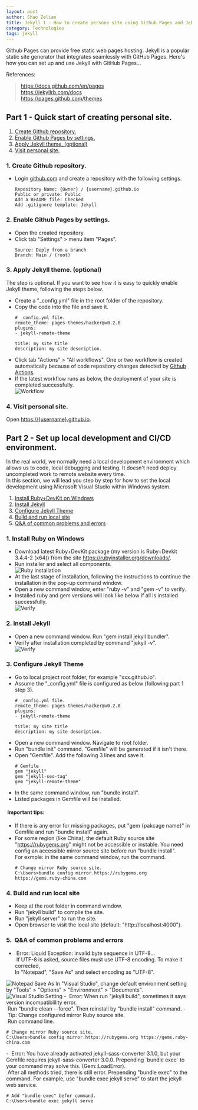 ```yaml
---
layout: post
author: Shao Zelian
title: Jekyll 1 - How to create persone site using Github Pages and Jekyll?
category: Technologies
tags: jekyll
---
```


Github Pages can provide free static web pages hosting. Jekyll is a popular static site generator that integrates seamlessly with GitHub Pages. Here's how you can set up and use Jekyll with GitHub Pages...<br/>
<!--more-->

References:
> <a href="https://docs.github.com/en/pages">https://docs.github.com/en/pages<a><br/>
> <a href="https://jekyllrb.com/docs">https://jekyllrb.com/docs<a><br/>
> <a href="https://pages.github.com/themes">https://pages.github.com/themes<a>


## Part 1 - Quick start of creating personal site.
1. <a href="#1.1">Create Github repository.</a>
2. <a href="#1.2">Enable Github Pages by settings.</a>
3. <a href="#1.3">Apply Jekyll theme. (optional)</a>
4. <a href="#1.4">Visit personal site.</a>

### <span id="1.1">1. Create Github repository.</span>
- Login <a href="https://www.github.com">github.com</a> and create a repository with the following settings.<br/>
	<div class="language-plaintext highlighter-rouge">
		<div class="highlight">
			<pre class="highlight"><code>Repository Name: {Owner} / <span class="si">{<span class="s2">username</span>}.github.io</span><br/>Public or private: <span class="si">Public</span><br/>Add a README file: <span class="si">Checked</span><br/>Add .gitignore template: <span class="si">Jekyll</span></code></pre>
		</div>
	</div>

### <span id="1.2">2. Enable Github Pages by settings.</span>
- Open the created repository. <br/>
- Click tab "Settings" > menu item "Pages".
	<div class="language-plaintext highlighter-rouge">
		<div class="highlight">
			<pre class="highlight"><code>Source: <span class="si">Deply from a branch</span><br/>Branch: <span class="si">Main / (root)</span><br/></code></pre>
		</div>
	</div>

### <span id="1.3">3. Apply Jekyll theme. (optional)</span>
The step is optional. If you want to see how it is easy to quickly enable Jekyll theme, following the steps below. <br>
- Create a "_config.yml" file in the root folder of the repository.
- Copy the code into the file and save it. <br/>
	<div class="language-ruby highlighter-rouge">
		<div class="highlight">
			<pre class="highlight"><code><span class="c1"># _config.yml file.</span><br/>remote_theme: pages-themes/hacker@v0.2.0<br/>plugins:<br/>- jekyll-remote-theme<br/><br/>title: my site title<br/>description: my site description.</code></pre>
		</div>
	</div>
- Click tab "Actions" > "All workflows". One or two workflow is created automatically because of code repository changes detected by <a href="https://docs.github.com/en/actions">Github Actions</a>. 
- If the latest workflow runs as below, the deployment of your site is completed successfully. <br/>
	<img src='/assets/images/blog/2025-05-18-jekyll-01.png' style="max-width:600px" alt='Workflow'/>

### <span id="1.4">4. Visit personal site.</span>
Open <a href="javascript:void(0);">https://{username}.github.io</a>. 

## Part 2 - Set up local development and CI/CD environment.

In the real world, we normally need a local development environment which allows us to code, local debugging and testing. It doesn't need deploy uncompleted work to remote website every time. <br/>
In this section, we will lead you step by step for how to set the local development using Microsoft Visual Studio within Windows system.

1. <a href="#2.1">Install Ruby+DevKit on Windows</a>
2. <a href="#2.2">Install Jekyll</a>
3. <a href="#2.3">Configure Jekyll Theme</a>
4. <a href="#2.4">Build and run local site</a>
5. <a href="#2.5">Q&A of common problems and errors</a>

### <span id="2.1">1. Install Ruby on Windows</span>

- Download latest Ruby+DevKit package (my version is Ruby+Devkit 3.4.4-2 (x64)) from the site <a href="https://rubyinstaller.org/downloads/">https://rubyinstaller.org/downloads/</a>.
- Run installer and select all components.<br/>
	<img src='/assets/images/blog/2025-05-18-jekyll-02.png' style="max-width:600px" alt='Ruby installation'/>
- At the last stage of installation, following the instructions to continue the installation in the pop-up command window. 
- Open a new command window, enter "ruby -v" and "gem -v" to verify. 
- Installed ruby and gem versions will look like below if all is installed successfully. <br/>
	<img src='/assets/images/blog/2025-05-18-jekyll-03.png' style="max-width:600px" alt='Verify'/>

### <span id="2.2">2. Install Jekyll</span>

- Open a new command window. Run "gem install jekyll bundler".
- Verify after installation completed by command "jekyll -v".<br/>
	<img src='/assets/images/blog/2025-05-18-jekyll-04.png' style="max-width:500px" alt='Verify'/>

### <span id="2.3">3. Configure Jekyll Theme</span>

- Go to local project root folder, for example "xxx.github.io".
- Assume the "_config.yml" file is configured as below (following part 1 step 3).
	<div class="language-ruby highlighter-rouge">
		<div class="highlight">
			<pre class="highlight"><code><span class="c1"># _config.yml file.</span><br/>remote_theme: pages-themes/hacker@v0.2.0<br/>plugins:<br/>- jekyll-remote-theme<br/><br/>title: my site title<br/>description: my site description.</code></pre>
		</div>
	</div>
- Open a new command window. Navigate to root folder.
- Run "bundle init" command. "Gemfile" will be generated if it isn't there.
- Open "Gemfile". Add the following 3 lines and save it.
	<div class="language-ruby highlighter-rouge">
		<div class="highlight">
			<pre class="highlight"><code><span class="c1"># Gemfile</span><br/>gem "jekyll"<br/>gem "jekyll-seo-tag"<br/>gem "jekyll-remote-theme"<br/></code></pre>
		</div>
	</div>
- In the same command window, run "bundle install".
- Listed packages in Gemfile will be installed. 

#### <i class="fa-solid fa-circle-exclamation"></i>&nbsp;Important tips: 
- If there is any error for missing packages, put "gem {pakcage name}" in Gemfile and run "bundle install" again. 
- For some region (like China), the default Ruby source site "https://rubygems.org" might not be accessible or instable. You need config an accessible mirror source site before run "bundle install". <br/>For exmple: in the same command window, run the command.
	<div class="language-ruby highlighter-rouge">
		<div class="highlight">
			<pre class="highlight"><code><span class="c1"># Change mirror Ruby source site.</span><br/>C:\Users>bundle config mirror.https://rubygems.org https://gems.ruby-china.com</code></pre>
		</div>
	</div>

### <span id="2.4">4. Build and run local site</span>

- Keep at the root folder in command window.
- Run "jekyll build" to complie the site.
- Run "jekyll server" to run the site.
- Open browser to visit the local site (default: "http://localhost:4000").

### <span id="2.5">5. <i class="fa-solid fa-circle-question"></i>&nbsp;Q&A of common problems and errors</span>

- <i class="fa-solid fa-circle-xmark"></i>&nbsp;Error: Liquid Exception: invalid byte sequence in UTF-8...<br/>
<i class="fa-solid fa-right-long"></i>&nbsp;If UTF-8 is asked, source files must use UTF-8 encoding. To make it corrected, <br/>
In "Notepad", "Save As" and select encoding as "UTF-8".<br/>
<img src='/assets/images/blog/2025-05-18-jekyll-05.png' style="max-width:600px" alt='Notepad Save As'/>
In "Visual Studio", change default environment setting by "Tools" > "Options" > "Environment" > "Documents".<br/>
<img src='/assets/images/blog/2025-05-18-jekyll-06.png' style="max-width:600px" alt='Visual Studio Setting'/>
- <i class="fa-solid fa-circle-xmark"></i>&nbsp;Error: When run "jekyll build", sometimes it says version incompatiblility error. <br/>
<i class="fa-solid fa-right-long"></i>&nbsp;Run "bundle clean --force". Then reinstall by "bundle install" command.
- <i class="fa fa-info"></i>&nbsp;Tip: Change configured mirror Ruby source site. <br/>
<i class="fa-solid fa-right-long"></i>&nbsp;Run command line.<br/>
	<div class="language-ruby highlighter-rouge">
		<div class="highlight">
			<pre class="highlight"><code><span class="c1"># Change mirror Ruby source site.</span><br/>C:\Users>bundle config mirror.https://rubygems.org https://gems.ruby-china.com</code></pre>
		</div>
	</div>
- <i class="fa-solid fa-circle-xmark"></i>&nbsp;Error: You have already activated jekyll-sass-converter 3.1.0, but your Gemfile requires jekyll-sass-converter 3.0.0. Prepending `bundle exec` to your command may solve this. (Gem::LoadError). <br/>
<i class="fa-solid fa-right-long"></i>&nbsp;After all methods tried, there is still error. Prepending "bundle exec" to the command. For example, use "bundle exec jekyll serve" to start the jekyll web service.
	<div class="language-ruby highlighter-rouge">
		<div class="highlight">
			<pre class="highlight"><code><span class="c1"># Add "bundle exec" befor command.</span><br/>C:\Users>bundle exec jekyll serve</code></pre>
		</div>
	</div>